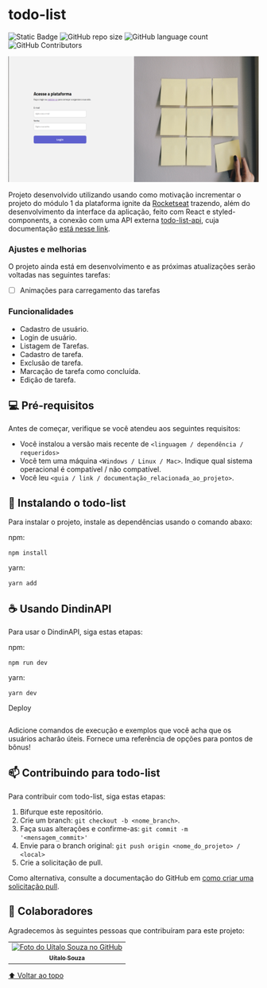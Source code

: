 # todo-list

<!---Esses são exemplos. Veja https://shields.io para outras pessoas ou para personalizar este conjunto de escudos. Você pode querer incluir dependências, status do projeto e informações de licença aqui--->

![Static Badge](https://img.shields.io/badge/status-in_development-yellow?style=for-the-badge)
![GitHub repo size](https://img.shields.io/github/repo-size/uitalorss/todo-list-application?style=for-the-badge)
![GitHub language count](https://img.shields.io/github/languages/count/uitalorss/todo-list-application?style=for-the-badge)
![GitHub Contributors](https://img.shields.io/github/contributors/uitalorss/todo-list-application?style=for-the-badge&color=blue)

<img src="assets/image-readme.png" alt="exemplo imagem">

Projeto desenvolvido utilizando usando como motivação incrementar o projeto do módulo 1 da plataforma ignite da [Rocketseat](https://www.rocketseat.com.br/) trazendo, além do desenvolvimento da interface da aplicação, feito com React e styled-components, a conexão com uma API externa [todo-list-api](https://github.com/uitalorss/todo-list-api), cuja documentação [está nesse link](https://dindin-api-azvd.onrender.com/api-docs).

### Ajustes e melhorias

O projeto ainda está em desenvolvimento e as próximas atualizações serão voltadas nas seguintes tarefas:

- [ ] Animações para carregamento das tarefas

### Funcionalidades

- Cadastro de usuário.
- Login de usuário.
- Listagem de Tarefas.
- Cadastro de tarefa.
- Exclusão de tarefa.
- Marcação de tarefa como concluída.
- Edição de tarefa.

## 💻 Pré-requisitos

Antes de começar, verifique se você atendeu aos seguintes requisitos:

<!---Estes são apenas requisitos de exemplo. Adicionar, duplicar ou remover conforme necessário--->

- Você instalou a versão mais recente de `<linguagem / dependência / requeridos>`
- Você tem uma máquina `<Windows / Linux / Mac>`. Indique qual sistema operacional é compatível / não compatível.
- Você leu `<guia / link / documentação_relacionada_ao_projeto>`.

## 🚀 Instalando o todo-list

Para instalar o projeto, instale as dependências usando o comando abaxo:

npm:

```
npm install
```

yarn:

```
yarn add
```

## ☕ Usando DindinAPI

Para usar o DindinAPI, siga estas etapas:

npm:

```
npm run dev
```

yarn:

```
yarn dev
```

Deploy

```

```

Adicione comandos de execução e exemplos que você acha que os usuários acharão úteis. Fornece uma referência de opções para pontos de bônus!

## 📫 Contribuindo para todo-list

<!---Se o seu README for longo ou se você tiver algum processo ou etapas específicas que deseja que os contribuidores sigam, considere a criação de um arquivo CONTRIBUTING.md separado--->

Para contribuir com todo-list, siga estas etapas:

1. Bifurque este repositório.
2. Crie um branch: `git checkout -b <nome_branch>`.
3. Faça suas alterações e confirme-as: `git commit -m '<mensagem_commit>'`
4. Envie para o branch original: `git push origin <nome_do_projeto> / <local>`
5. Crie a solicitação de pull.

Como alternativa, consulte a documentação do GitHub em [como criar uma solicitação pull](https://help.github.com/en/github/collaborating-with-issues-and-pull-requests/creating-a-pull-request).

## 🤝 Colaboradores

Agradecemos às seguintes pessoas que contribuíram para este projeto:

<table>
  <tr>
    <td align="center">
      <a href="#">
        <img src="https://avatars.githubusercontent.com/u/15834173?v=4" width="100px;" alt="Foto do Uítalo Souza no GitHub"/><br>
        <sub>
          <b>Uítalo Souza</b>
        </sub>
      </a>
    </td>
  </tr>
</table>

[⬆ Voltar ao topo](#nome-do-projeto)<br>
